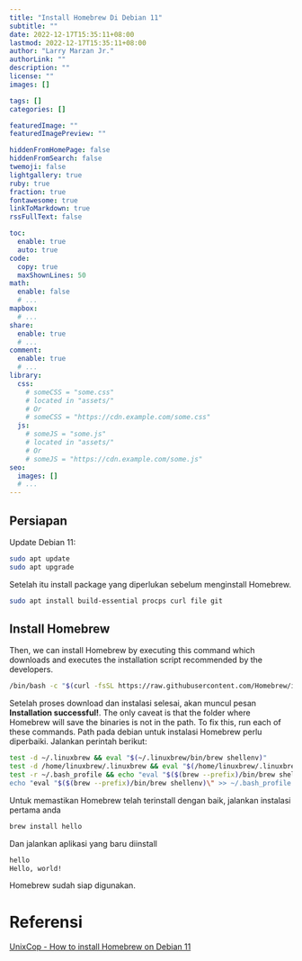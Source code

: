 ```yaml
---
title: "Install Homebrew Di Debian 11"
subtitle: ""
date: 2022-12-17T15:35:11+08:00
lastmod: 2022-12-17T15:35:11+08:00
author: "Larry Marzan Jr."
authorLink: ""
description: ""
license: ""
images: []

tags: []
categories: []

featuredImage: ""
featuredImagePreview: ""

hiddenFromHomePage: false
hiddenFromSearch: false
twemoji: false
lightgallery: true
ruby: true
fraction: true
fontawesome: true
linkToMarkdown: true
rssFullText: false

toc:
  enable: true
  auto: true
code:
  copy: true
  maxShownLines: 50
math:
  enable: false
  # ...
mapbox:
  # ...
share:
  enable: true
  # ...
comment:
  enable: true
  # ...
library:
  css:
    # someCSS = "some.css"
    # located in "assets/"
    # Or
    # someCSS = "https://cdn.example.com/some.css"
  js:
    # someJS = "some.js"
    # located in "assets/"
    # Or
    # someJS = "https://cdn.example.com/some.js"
seo:
  images: []
  # ...
---
```


## Persiapan

Update Debian 11:
```bash
sudo apt update
sudo apt upgrade
```

Setelah itu install package yang diperlukan sebelum menginstall Homebrew.
```bash
sudo apt install build-essential procps curl file git
```

## Install Homebrew
Then, we can install Homebrew by executing this command which downloads and executes the installation script recommended by the developers.
```bash
/bin/bash -c "$(curl -fsSL https://raw.githubusercontent.com/Homebrew/install/HEAD/install.sh)"
```

Setelah proses download dan instalasi selesai, akan muncul pesan **Installation
successful!**.
The only caveat is that the folder where Homebrew will save the binaries is not in the path. To fix this, run each of these commands.
Path pada debian untuk instalasi Homebrew perlu diperbaiki. Jalankan perintah berikut:
```bash
test -d ~/.linuxbrew && eval "$(~/.linuxbrew/bin/brew shellenv)"
test -d /home/linuxbrew/.linuxbrew && eval "$(/home/linuxbrew/.linuxbrew/bin/brew shellenv)"
test -r ~/.bash_profile && echo "eval "$($(brew --prefix)/bin/brew shellenv)\"" >> ~/.bash_profile
echo "eval "$($(brew --prefix)/bin/brew shellenv)\" >> ~/.bash_profile
```

Untuk memastikan Homebrew telah terinstall dengan baik, jalankan instalasi pertama anda
```bash
brew install hello
```

Dan jalankan aplikasi yang baru diinstall
```bash
hello
Hello, world!
```

Homebrew sudah siap digunakan.

# Referensi
[UnixCop - How to install Homebrew on Debian 11](https://unixcop.com/install-homebrew-debian/)
